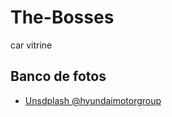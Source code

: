 # The-Bosses
car vitrine

## Banco de fotos

- [Unsdplash @hyundaimotorgroup](https://unsplash.com/pt-br/@hyundaimotorgroup/coleções)

